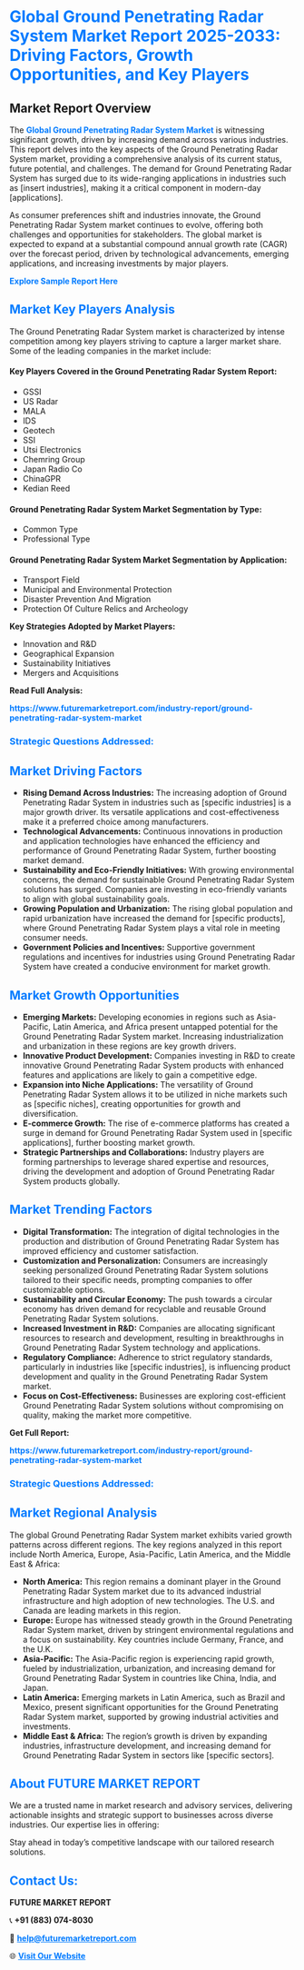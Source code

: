 <h1 style="color: #007BFF;">Global Ground Penetrating Radar System Market Report 2025-2033: Driving Factors, Growth Opportunities, and Key Players</h1>

<section id="overview">
<h2>Market Report Overview</h2>
<p>The <a href="https://www.futuremarketreport.com/industry-report/ground-penetrating-radar-system-market" style="color: #007BFF; text-decoration: none;"><strong>Global Ground Penetrating Radar System Market</strong></a> is witnessing significant growth, driven by increasing demand across various industries. This report delves into the key aspects of the Ground Penetrating Radar System market, providing a comprehensive analysis of its current status, future potential, and challenges. The demand for Ground Penetrating Radar System has surged due to its wide-ranging applications in industries such as [insert industries], making it a critical component in modern-day [applications].</p>
<p>As consumer preferences shift and industries innovate, the Ground Penetrating Radar System market continues to evolve, offering both challenges and opportunities for stakeholders. The global market is expected to expand at a substantial compound annual growth rate (CAGR) over the forecast period, driven by technological advancements, emerging applications, and increasing investments by major players.</p>
</section>

<section id="overview">
<p><a href="https://www.futuremarketreport.com/request-sample/reportId=83513" style="color: #007BFF; text-decoration: none;"><strong>Explore Sample Report Here</strong></a></p>
</section>

<section id="key-players">
<h2 style="color: #007BFF;">Market Key Players Analysis</h2>
<p>The Ground Penetrating Radar System market is characterized by intense competition among key players striving to capture a larger market share. Some of the leading companies in the market include:</p>
<h4>Key Players Covered in the Ground Penetrating Radar System Report:</h4>
<ul><li>GSSI</li><li>US Radar</li><li>MALA</li><li>IDS</li><li>Geotech</li><li>SSI</li><li>Utsi Electronics</li><li>Chemring Group</li><li>Japan Radio Co</li><li>ChinaGPR</li><li>Kedian Reed</li></ul>
<h4>Ground Penetrating Radar System Market Segmentation by Type:</h4>
<ul><li>Common Type</li><li>Professional Type</li></ul>

<h4>Ground Penetrating Radar System Market Segmentation by Application:</h4>
<ul><li>Transport Field</li><li>Municipal and Environmental Protection</li><li>Disaster Prevention And Migration</li><li>Protection Of Culture Relics and Archeology</li></ul>
<p><strong>Key Strategies Adopted by Market Players:</strong></p>
<ul>
<li>Innovation and R&D</li>
<li>Geographical Expansion</li>
<li>Sustainability Initiatives</li>
<li>Mergers and Acquisitions</li>
</ul>
</section>

<section>
<p><strong>Read Full Analysis: </strong></p><a href="https://www.futuremarketreport.com/industry-report/ground-penetrating-radar-system-market" style="color: #007BFF; text-decoration: none;"><strong>https://www.futuremarketreport.com/industry-report/ground-penetrating-radar-system-market</strong></a>
<h3 style="color: #007BFF;">Strategic Questions Addressed:</h3>
</section>

<section id="driving-factors">
<h2 style="color: #007BFF;">Market Driving Factors</h2>
<ul>
<li><strong>Rising Demand Across Industries:</strong> The increasing adoption of Ground Penetrating Radar System in industries such as [specific industries] is a major growth driver. Its versatile applications and cost-effectiveness make it a preferred choice among manufacturers.</li>
<li><strong>Technological Advancements:</strong> Continuous innovations in production and application technologies have enhanced the efficiency and performance of Ground Penetrating Radar System, further boosting market demand.</li>
<li><strong>Sustainability and Eco-Friendly Initiatives:</strong> With growing environmental concerns, the demand for sustainable Ground Penetrating Radar System solutions has surged. Companies are investing in eco-friendly variants to align with global sustainability goals.</li>
<li><strong>Growing Population and Urbanization:</strong> The rising global population and rapid urbanization have increased the demand for [specific products], where Ground Penetrating Radar System plays a vital role in meeting consumer needs.</li>
<li><strong>Government Policies and Incentives:</strong> Supportive government regulations and incentives for industries using Ground Penetrating Radar System have created a conducive environment for market growth.</li>
</ul>
</section>

<section id="growth-opportunities">
<h2 style="color: #007BFF;">Market Growth Opportunities</h2>
<ul>
<li><strong>Emerging Markets:</strong> Developing economies in regions such as Asia-Pacific, Latin America, and Africa present untapped potential for the Ground Penetrating Radar System market. Increasing industrialization and urbanization in these regions are key growth drivers.</li>
<li><strong>Innovative Product Development:</strong> Companies investing in R&D to create innovative Ground Penetrating Radar System products with enhanced features and applications are likely to gain a competitive edge.</li>
<li><strong>Expansion into Niche Applications:</strong> The versatility of Ground Penetrating Radar System allows it to be utilized in niche markets such as [specific niches], creating opportunities for growth and diversification.</li>
<li><strong>E-commerce Growth:</strong> The rise of e-commerce platforms has created a surge in demand for Ground Penetrating Radar System used in [specific applications], further boosting market growth.</li>
<li><strong>Strategic Partnerships and Collaborations:</strong> Industry players are forming partnerships to leverage shared expertise and resources, driving the development and adoption of Ground Penetrating Radar System products globally.</li>
</ul>
</section>

<section id="trending-factors">
<h2 style="color: #007BFF;">Market Trending Factors</h2>
<ul>
<li><strong>Digital Transformation:</strong> The integration of digital technologies in the production and distribution of Ground Penetrating Radar System has improved efficiency and customer satisfaction.</li>
<li><strong>Customization and Personalization:</strong> Consumers are increasingly seeking personalized Ground Penetrating Radar System solutions tailored to their specific needs, prompting companies to offer customizable options.</li>
<li><strong>Sustainability and Circular Economy:</strong> The push towards a circular economy has driven demand for recyclable and reusable Ground Penetrating Radar System solutions.</li>
<li><strong>Increased Investment in R&D:</strong> Companies are allocating significant resources to research and development, resulting in breakthroughs in Ground Penetrating Radar System technology and applications.</li>
<li><strong>Regulatory Compliance:</strong> Adherence to strict regulatory standards, particularly in industries like [specific industries], is influencing product development and quality in the Ground Penetrating Radar System market.</li>
<li><strong>Focus on Cost-Effectiveness:</strong> Businesses are exploring cost-efficient Ground Penetrating Radar System solutions without compromising on quality, making the market more competitive.</li>
</ul>
</section>

<section>
<p><strong>Get Full Report: </strong></p><a href="https://www.futuremarketreport.com/industry-report/ground-penetrating-radar-system-market" style="color: #007BFF; text-decoration: none;"><strong>https://www.futuremarketreport.com/industry-report/ground-penetrating-radar-system-market</strong></a>
<h3 style="color: #007BFF;">Strategic Questions Addressed:</h3>
</section>


<section id="regional-analysis">
<h2 style="color: #007BFF;">Market Regional Analysis</h2>
<p>The global Ground Penetrating Radar System market exhibits varied growth patterns across different regions. The key regions analyzed in this report include North America, Europe, Asia-Pacific, Latin America, and the Middle East & Africa:</p>
<ul>
<li><strong>North America:</strong> This region remains a dominant player in the Ground Penetrating Radar System market due to its advanced industrial infrastructure and high adoption of new technologies. The U.S. and Canada are leading markets in this region.</li>
<li><strong>Europe:</strong> Europe has witnessed steady growth in the Ground Penetrating Radar System market, driven by stringent environmental regulations and a focus on sustainability. Key countries include Germany, France, and the U.K.</li>
<li><strong>Asia-Pacific:</strong> The Asia-Pacific region is experiencing rapid growth, fueled by industrialization, urbanization, and increasing demand for Ground Penetrating Radar System in countries like China, India, and Japan.</li>
<li><strong>Latin America:</strong> Emerging markets in Latin America, such as Brazil and Mexico, present significant opportunities for the Ground Penetrating Radar System market, supported by growing industrial activities and investments.</li>
<li><strong>Middle East & Africa:</strong> The region’s growth is driven by expanding industries, infrastructure development, and increasing demand for Ground Penetrating Radar System in sectors like [specific sectors].</li>
</ul>
</section>

<footer>
<h2 style="color: #007BFF;">About FUTURE MARKET REPORT</h2>
<p>We are a trusted name in market research and advisory services, delivering actionable insights and strategic support to businesses across diverse industries. Our expertise lies in offering:</p>

<p>Stay ahead in today’s competitive landscape with our tailored research solutions.</p>

<h2 style="color: #007BFF;">Contact Us:</h2>
<p><strong>FUTURE MARKET REPORT</strong></p>
<p>📞 <strong>+91 (883) 074-8030</strong></p>
<p>📧 <strong><a href="mailto:help@futuremarketreport.com" style="color: #007BFF;">help@futuremarketreport.com</a></strong></p>
<p>🌐 <strong><a href="https://www.futuremarketreport.com/" style="color: #007BFF;">Visit Our Website</a></strong></p>
</footer>